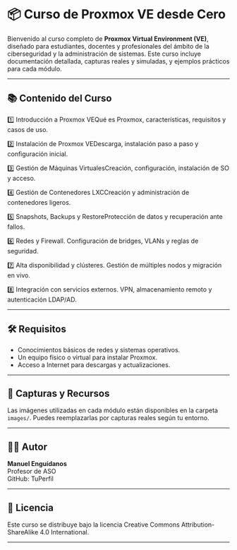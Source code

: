 # 📦 Curso de Proxmox VE desde Cero

Bienvenido al curso completo de **Proxmox Virtual Environment (VE)**, diseñado para estudiantes, docentes y profesionales del ámbito de la ciberseguridad y la administración de sistemas. Este curso incluye documentación detallada, capturas reales y simuladas, y ejemplos prácticos para cada módulo.

---

## 📚 Contenido del Curso

1️⃣ Introducción a Proxmox VEQué es Proxmox, características, requisitos y casos de uso.

2️⃣ Instalación de Proxmox VEDescarga, instalación paso a paso y configuración inicial.

3️⃣ Gestión de Máquinas VirtualesCreación, configuración, instalación de SO y acceso.

4️⃣ Gestión de Contenedores LXCCreación y administración de contenedores ligeros.

5️⃣ Snapshots, Backups y RestoreProtección de datos y recuperación ante fallos.

6️⃣ Redes y Firewall. Configuración de bridges, VLANs y reglas de seguridad. 

7️⃣ Alta disponibilidad y clústeres. Gestión de múltiples nodos y migración en vivo.

8️⃣ Integración con servicios externos. VPN, almacenamiento remoto y autenticación LDAP/AD.

---

## 🛠️ Requisitos

- Conocimientos básicos de redes y sistemas operativos.
- Un equipo físico o virtual para instalar Proxmox.
- Acceso a Internet para descargas y actualizaciones.

---

## 📸 Capturas y Recursos

Las imágenes utilizadas en cada módulo están disponibles en la carpeta `images/`. Puedes reemplazarlas por capturas reales según tu entorno.

---

## 🧑‍🏫 Autor

**Manuel Enguídanos**  
Profesor de ASO  
GitHub: TuPerfil

---

## 📄 Licencia

Este curso se distribuye bajo la licencia Creative Commons Attribution-ShareAlike 4.0 International.

---

